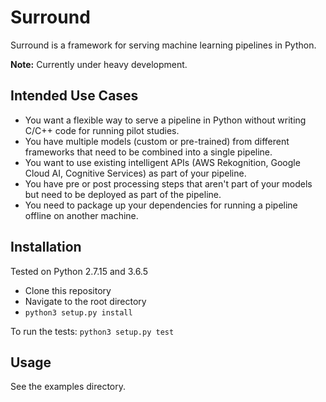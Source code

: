 # Surround

Surround is a framework for serving machine learning pipelines in Python.

**Note:** Currently under heavy development.

## Intended Use Cases

* You want a flexible way to serve a pipeline in Python without writing C/C++ code for running pilot studies.
* You have multiple models (custom or pre-trained) from different frameworks that need to be combined into a single pipeline.
* You want to use existing intelligent APIs (AWS Rekognition, Google Cloud AI, Cognitive Services) as part of your pipeline.
* You have pre or post processing steps that aren't part of your models but need to be deployed as part of the pipeline.
* You need to package up your dependencies for running a pipeline offline on another machine.

## Installation

Tested on Python 2.7.15 and 3.6.5

* Clone this repository
* Navigate to the root directory
* `python3 setup.py install`

To run the tests: `python3 setup.py test`

## Usage

See the examples directory.
